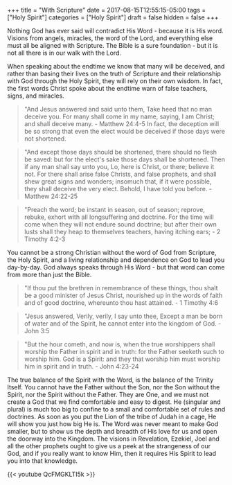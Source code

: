 +++
title = "With Scripture"
date = 2017-08-15T12:55:15-05:00
tags = ["Holy Spirit"]
categories = ["Holy Spirit"]
draft = false
hidden = false
+++

Nothing God has ever said will contradict His Word - because it is His word. Visions from angels, miracles, the word of the Lord, and everything else must all be aligned with Scripture. The Bible is a sure foundation - but it is not all there is in our walk with the Lord.

<!--more-->

When speaking about the endtime we know that many will be deceived, and rather than basing their lives on the truth of Scripture and their relationship with God through the Holy Spirit, they will rely on their own wisdom. In fact, the first words Christ spoke about the endtime warn of false teachers, signs, and miracles.

> "And Jesus answered and said unto them, Take heed that no man deceive you. For many shall come in my name, saying, I am Christ; and shall deceive many. - Matthew 24:4-5
In fact, the deception will be so strong that even the elect would be deceived if those days were not shortened.

> "And except those days should be shortened, there should no flesh be saved: but for the elect's sake those days shall be shortened. Then if any man shall say unto you, Lo, here is Christ, or there; believe it not. For there shall arise false Christs, and false prophets, and shall shew great signs and wonders; insomuch that, if it were possible, they shall deceive the very elect. Behold, I have told you before. - Matthew 24:22-25

> "Preach the word; be instant in season, out of season; reprove, rebuke, exhort with all longsuffering and doctrine. For the time will come when they will not endure sound doctrine; but after their own lusts shall they heap to themselves teachers, having itching ears; - 2 Timothy 4:2-3

You cannot be a strong Christian without the word of God from Scripture, the Holy Spirit, and a living relationship and dependence on God to lead you day-by-day. God always speaks through His Word - but that word can come from more than just the Bible.

> "If thou put the brethren in remembrance of these things, thou shalt be a good minister of Jesus Christ, nourished up in the words of faith and of good doctrine, whereunto thou hast attained. - 1 Timothy 4:6

> "Jesus answered, Verily, verily, I say unto thee, Except a man be born of water and of the Spirit, he cannot enter into the kingdom of God. - John 3:5

> "But the hour cometh, and now is, when the true worshippers shall worship the Father in spirit and in truth: for the Father seeketh such to worship him. God is a Spirit: and they that worship him must worship him in spirit and in truth. - John 4:23-24

The true balance of the Spirit with the Word, is the balance of the Trinity Itself. You cannot have the Father without the Son, nor the Son without the Spirit, nor the Spirit without the Father. They are One, and we must not create a God that we find comfortable and easy to digest. He (singular and plural) is much too big to confine to a small and comfortable set of rules and doctrines. As soon as you put the Lion of the tribe of Judah in a cage, He will show you just how big He is. The Word was never meant to make God smaller, but to show us the depth and breadth of His love for us and open the doorway into the Kingdom. The visions in Revelation, Ezekiel, Joel and all the other prophets ought to give us a peek at the strangeness of our God, and if you really want to know Him, then it requires His Spirit to lead you into that knowledge.

{{< youtube QcFMGKLTI5k >}}
